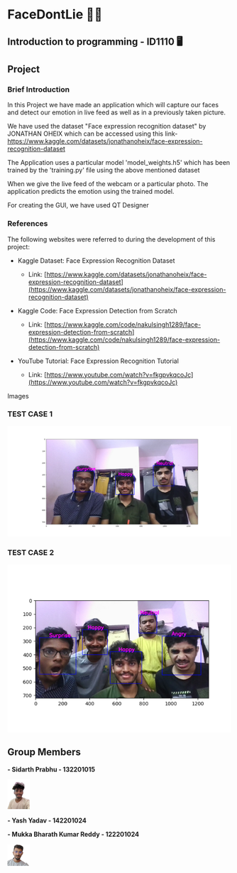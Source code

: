 # FaceDontLie 👨‍💻
## Introduction to programming - ID1110 🖥️
## Project

### Brief Introduction
In this Project we have made an application which will capture our faces and detect our emotion in live feed as well as in a previously taken picture.

We have used the dataset "Face expression recognition dataset" by JONATHAN OHEIX which can be accessed using this link-
https://www.kaggle.com/datasets/jonathanoheix/face-expression-recognition-dataset

The Application uses a particular model 'model_weights.h5' which has been trained by the 'training.py' file using the above mentioned dataset

When we give the live feed of the webcam or a particular photo. The application predicts the emotion using the trained model.

For creating the GUI, we have used QT Designer

### References

The following websites were referred to during the development of this project:

- Kaggle Dataset: Face Expression Recognition Dataset
  - Link: [https://www.kaggle.com/datasets/jonathanoheix/face-expression-recognition-dataset](https://www.kaggle.com/datasets/jonathanoheix/face-expression-recognition-dataset)

- Kaggle Code: Face Expression Detection from Scratch
  - Link: [https://www.kaggle.com/code/nakulsingh1289/face-expression-detection-from-scratch](https://www.kaggle.com/code/nakulsingh1289/face-expression-detection-from-scratch)

- YouTube Tutorial: Face Expression Recognition Tutorial
  - Link: [https://www.youtube.com/watch?v=fkgpvkqcoJc](https://www.youtube.com/watch?v=fkgpvkqcoJc)

Images
### TEST CASE 1

!["1"](images/Figure_1.png)

### TEST CASE 2

!["2"](images/Figure_2.png)

## Group Members
**- Sidarth Prabhu - 132201015**

!["gp1"](images/gp1.png)

**- Yash Yadav - 142201024**

**- Mukka Bharath Kumar Reddy - 122201024**

!["gp3"](images/gp3.png)




